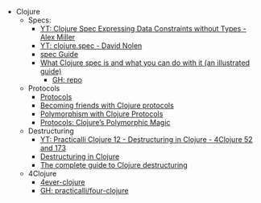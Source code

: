 - Clojure
  - Specs:
    - [YT: Clojure Spec Expressing Data Constraints without Types - Alex Miller](https://www.youtube.com/watch?v=Xb0UhDeHzBM&pp=ygUTY2xvanVyZSBzcGVjIG1pbGxlcg%3D%3D)
    - [YT: clojure.spec - David Nolen](https://www.youtube.com/watch?v=Rlu-X5AqWXw)
    - [spec Guide](https://clojure.org/guides/spec)
    - [What Clojure spec is and what you can do with it (an illustrated guide)](https://pixelated-noise.com/blog/2020/09/10/what-spec-is/index.html)
      - [GH: repo](https://github.com/Athens/clojure/blob/master/presentations/2017-12-13%20-%20What%20spec%20is%20and%20what%20you%20can%20do%20with%20it/clojure-meetup-athens%20-%20spec.org)
  - Protocols
    - [Protocols](https://clojure.org/reference/protocols)
    - [Becoming friends with Clojure protocols](https://www.emcken.dk/programming/2022/08/11/becoming-friends-with-clojure-protocols/)
    - [Polymorphism with Clojure Protocols](https://ilanuzan.medium.com/polymorphism-w-clojure-protocols-396ff472ff3c)
    - [Protocols: Clojure’s Polymorphic Magic](https://medium.com/helpshift-engineering/protocols-clojures-polymorphic-magic-d291eab91d1b)
  - Destructuring
    - [YT: Practicalli Clojure 12 - Destructuring in Clojure - 4Clojure 52 and 173](https://www.youtube.com/watch?v=y-KS2gABnTQ)
    - [Destructuring in Clojure](https://clojure.org/guides/destructuring)
    - [The complete guide to Clojure destructuring](https://blog.brunobonacci.com/2014/11/16/clojure-complete-guide-to-destructuring/)
  - 4Clojure
    - [4ever-clojure](https://4clojure.oxal.org/)
    - [GH: practicalli/four-clojure](https://github.com/practicalli/four-clojure)
